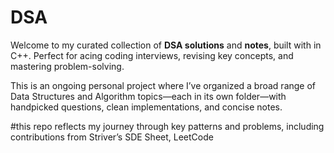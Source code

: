 # DSA
Welcome to my curated collection of **DSA solutions** and **notes**, built with in C++. Perfect for acing coding interviews, revising key concepts, and mastering problem-solving.

This is an ongoing personal project where I’ve organized a broad range of Data Structures and Algorithm topics—each in its own folder—with handpicked questions, clean implementations, and concise notes.

#this repo reflects my journey through key patterns and problems, including contributions from Striver’s SDE Sheet, LeetCode
